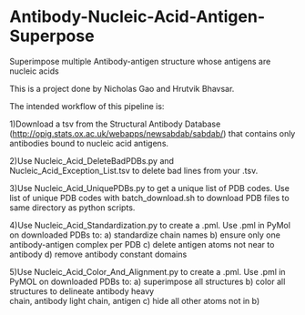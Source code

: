 # Antibody-Nucleic-Acid-Antigen-Superpose

Superimpose multiple Antibody-antigen structure whose antigens are nucleic acids

This is a project done by Nicholas Gao and Hrutvik Bhavsar.

The intended workflow of this pipeline is:

   1)Download a tsv from the Structural Antibody Database (http://opig.stats.ox.ac.uk/webapps/newsabdab/sabdab/) that contains only antibodies bound to nucleic acid antigens.
   
   2)Use Nucleic_Acid_DeleteBadPDBs.py and Nucleic_Acid_Exception_List.tsv to delete bad lines from your .tsv.
   
   3)Use Nucleic_Acid_UniquePDBs.py to get a unique list of PDB codes. Use list of unique PDB codes with batch_download.sh to download PDB files to same directory as python scripts.
   
   4)Use Nucleic_Acid_Standardization.py to create a .pml. Use .pml in PyMol on downloaded PDBs to: a) standardize chain names b) ensure only one antibody-antigen complex per PDB c) 
   delete antigen atoms not near to antibody d) remove antibody constant domains
   
   5)Use Nucleic_Acid_Color_And_Alignment.py to create a .pml. Use .pml in PyMOL on downloaded PDBs to: a) superimpose all structures b) color all structures to delineate antibody heavy  
   chain, antibody light chain, antigen c) hide all other atoms not in b)
